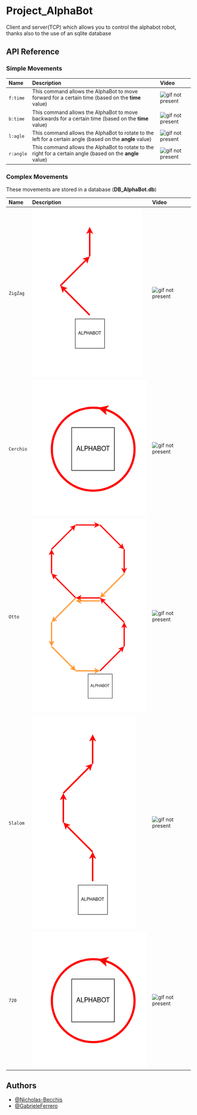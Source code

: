# Project_AlphaBot
Client and server(TCP)  which allows you to control the alphabot robot, thanks also to the use of an sqlite database

## API Reference

### Simple Movements

| Name      | Description                        | Video |
| :-------- | :--------------------------------- | :------------------------- |
| `f:time`  | This command allows the AlphaBot to move forward for a certain time (based on the **time** value)          | ![gif not present](./img/f.gif)|
| `b:time`  | This command allows the AlphaBot to move backwards for a certain time (based on the **time** value)        | ![gif not present](./img/b.gif)|
| `l:agle`  | This command allows the AlphaBot to rotate to the left for a certain angle (based on the **angle** value)  | ![gif not present](./img/l.gif)|
| `r:angle` | This command allows the AlphaBot to rotate to the right for a certain angle (based on the **angle** value) | ![gif not present](./img/r.gif)|

### Complex Movements

These movements are stored in a database (**DB_AlphaBot.db**)

| Name        | Description                         | Video|
| :---------- | :---------------------------------- | :-------------------------------- |
| `ZigZag`    | ![ZiZag image](./img/ZigZag.png)    | ![gif not present](./img/ZigZag.gif) |
| `Cerchio`   | ![Cerchio image](./img/Cerchio.png) | ![gif not present](./img/CerchioZag.gif) |
| `Otto`      | ![Otto image](./img/Otto.png)       | ![gif not present](./img/Otto.gif) |
| `Slalom`    | ![Slalom image](./img/Slalom.png)   | ![gif not present](./img/Slalom.gif) |
| `720`       | ![720 image](./img/Cerchio.png)     | ![gif not present](./img/720.gif) |


## Authors

- [@Nicholas-Becchis](https://github.com/Nicholas-Becchis)
- [@GabrieleFerrero](https://github.com/GabrieleFerrero)

  
